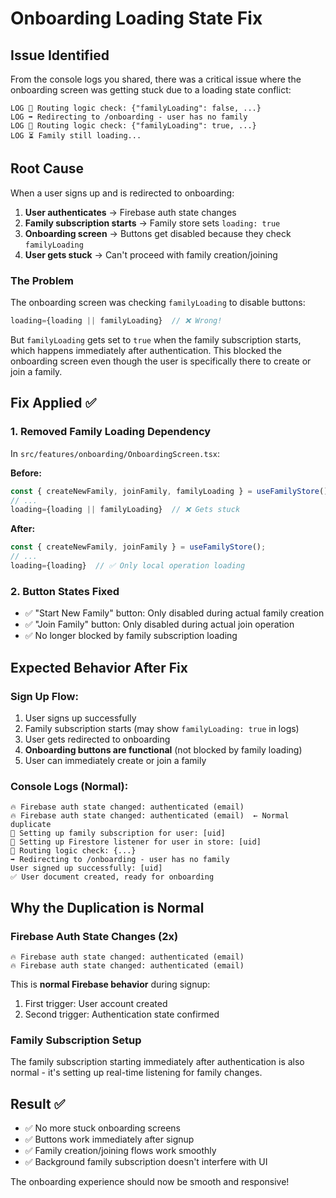 # Onboarding Loading State Fix

## Issue Identified

From the console logs you shared, there was a critical issue where the onboarding screen was getting stuck due to a loading state conflict:

```
LOG 🔄 Routing logic check: {"familyLoading": false, ...}
LOG ➡️ Redirecting to /onboarding - user has no family
LOG 🔄 Routing logic check: {"familyLoading": true, ...}
LOG ⏳ Family still loading...
```

## Root Cause

When a user signs up and is redirected to onboarding:

1. **User authenticates** → Firebase auth state changes
2. **Family subscription starts** → Family store sets `loading: true`
3. **Onboarding screen** → Buttons get disabled because they check `familyLoading`
4. **User gets stuck** → Can't proceed with family creation/joining

### **The Problem**
The onboarding screen was checking `familyLoading` to disable buttons:
```typescript
loading={loading || familyLoading}  // ❌ Wrong!
```

But `familyLoading` gets set to `true` when the family subscription starts, which happens immediately after authentication. This blocked the onboarding screen even though the user is specifically there to create or join a family.

## Fix Applied ✅

### **1. Removed Family Loading Dependency**
In `src/features/onboarding/OnboardingScreen.tsx`:

**Before:**
```typescript
const { createNewFamily, joinFamily, familyLoading } = useFamilyStore();
// ...
loading={loading || familyLoading}  // ❌ Gets stuck
```

**After:**
```typescript
const { createNewFamily, joinFamily } = useFamilyStore();
// ...
loading={loading}  // ✅ Only local operation loading
```

### **2. Button States Fixed**
- ✅ "Start New Family" button: Only disabled during actual family creation
- ✅ "Join Family" button: Only disabled during actual join operation  
- ✅ No longer blocked by family subscription loading

## Expected Behavior After Fix

### **Sign Up Flow:**
1. User signs up successfully
2. Family subscription starts (may show `familyLoading: true` in logs)
3. User gets redirected to onboarding
4. **Onboarding buttons are functional** (not blocked by family loading)
5. User can immediately create or join a family

### **Console Logs (Normal):**
```
🔥 Firebase auth state changed: authenticated (email)
🔥 Firebase auth state changed: authenticated (email)  ← Normal duplicate
👤 Setting up family subscription for user: [uid]
👤 Setting up Firestore listener for user in store: [uid]
🔄 Routing logic check: {...}
➡️ Redirecting to /onboarding - user has no family
User signed up successfully: [uid]
✅ User document created, ready for onboarding
```

## Why the Duplication is Normal

### **Firebase Auth State Changes (2x)**
```
🔥 Firebase auth state changed: authenticated (email)
🔥 Firebase auth state changed: authenticated (email)
```
This is **normal Firebase behavior** during signup:
1. First trigger: User account created
2. Second trigger: Authentication state confirmed

### **Family Subscription Setup**
The family subscription starting immediately after authentication is also normal - it's setting up real-time listening for family changes.

## Result ✅

- ✅ No more stuck onboarding screens
- ✅ Buttons work immediately after signup
- ✅ Family creation/joining flows work smoothly  
- ✅ Background family subscription doesn't interfere with UI

The onboarding experience should now be smooth and responsive!
